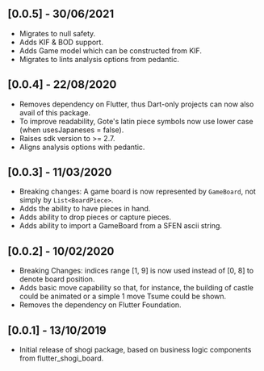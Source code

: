 ## [0.0.5] - 30/06/2021

- Migrates to null safety.
- Adds KIF & BOD support.
- Adds Game model which can be constructed from KIF.
- Migrates to lints analysis options from pedantic.

## [0.0.4] - 22/08/2020

* Removes dependency on Flutter, thus Dart-only projects can now also avail of this package.
* To improve readability, Gote's latin piece symbols now use lower case (when usesJapaneses = false).
* Raises sdk version to >= 2.7.
* Aligns analysis options with pedantic.

## [0.0.3] - 11/03/2020

* Breaking changes: A game board is now represented by `GameBoard`, not simply by `List<BoardPiece>`.
* Adds the ability to have pieces in hand.
* Adds ability to drop pieces or capture pieces.
* Adds ability to import a GameBoard from a SFEN ascii string.

## [0.0.2] - 10/02/2020

* Breaking Changes: indices range [1, 9] is now used instead of [0, 8] to denote board position.
* Adds basic move capability so that, for instance, the building of castle could be animated or a simple 1 move Tsume could be shown.
* Removes the dependency on Flutter Foundation.

## [0.0.1] - 13/10/2019

* Initial release of shogi package, based on business logic components from flutter_shogi_board.
